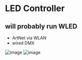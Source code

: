 # LED Controller

## will probably run WLED
- ArtNet via WLAN
- wired DMX


![image](https://github.com/user-attachments/assets/4077de1e-22f6-48a5-b673-4bc3608b369c)  ![image](https://github.com/user-attachments/assets/502c85ab-9cbb-48f7-a954-fd728a89bc17)

